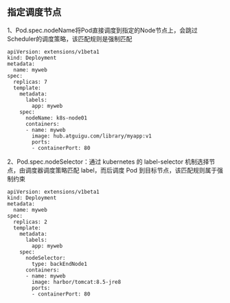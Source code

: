 指定调度节点
---
1、Pod.spec.nodeName将Pod直接调度到指定的Node节点上，会跳过Scheduler的调度策略，该匹配规则是强制匹配  
```
apiVersion: extensions/v1beta1
kind: Deployment
metadata:
  name: myweb
spec:
  replicas: 7
  template:
    metadata:
      labels:
        app: myweb
    spec:
      nodeName: k8s-node01
      containers:
      - name: myweb
        image: hub.atguigu.com/library/myapp:v1
        ports:
        - containerPort: 80
```  

2、Pod.spec.nodeSelector：通过 kubernetes 的 label-selector 机制选择节点，由调度器调度策略匹配 label，而后调度 Pod 到目标节点，该匹配规则属于强制约束  
```
apiVersion: extensions/v1beta1
kind: Deployment
metadata:
  name: myweb
spec:
  replicas: 2
  template:
    metadata:
      labels:
        app: myweb
    spec:
      nodeSelector:
        type: backEndNode1
      containers:
      - name: myweb
        image: harbor/tomcat:8.5-jre8
        ports:
        - containerPort: 80
```  
